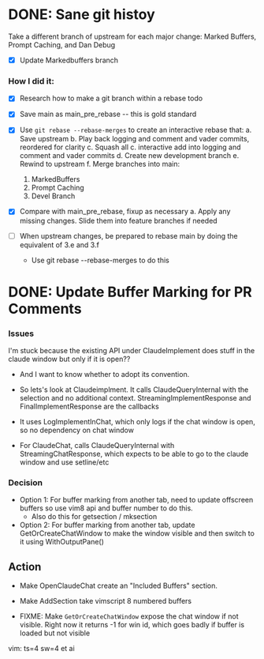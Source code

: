 

# DONE: Sane git histoy

Take a different branch of upstream for each major change: Marked Buffers, Prompt Caching, and Dan Debug

 - [X] Update Markedbuffers branch

### How I did it:

 - [X] Research how to make a git branch within a rebase todo
 - [X] Save main as main_pre_rebase -- this is gold standard
 - [X] Use `git rebase --rebase-merges` to create an interactive rebase that:
   a. Save upstream
   b. Play back logging and comment and vader commits, reordered for clarity
   c. Squash all
   c. interactive add into logging and comment and vader commits
   d. Create new development branch
   e. Rewind to upstream
   f. Merge branches into main:
     1. MarkedBuffers
     2. Prompt Caching
     3. Devel Branch
 - [X] Compare with main_pre_rebase, fixup as necessary
   a. Apply any missing changes. Slide them into feature branches if needed

 - [ ] When upstream changes, be prepared to rebase main by doing the equivalent of 3.e and 3.f
    - Use git rebase --rebase-merges to do this


# DONE: Update Buffer Marking for PR Comments

### Issues

 I'm stuck because the existing API under ClaudeImplement does stuff in the claude window but only if it is open??

   - And I want to know whether to adopt its convention.
   - So lets's look at Claudeimplment. It calls ClaudeQueryInternal with the selection and no additional context. StreamingImplementResponse and FinalImplementResponse are the callbacks 
   - It uses LogImplementInChat, which only logs if the chat window is open, so no dependency on chat window

   - For ClaudeChat, calls ClaudeQueryInternal with  StreamingChatResponse, which expects to be able to go to the claude window and use setline/etc

### Decision
   - Option 1: For buffer marking from another tab, need to update offscreen buffers so use vim8 api and buffer number to do this. 
     - Also do this for getsection / mksection
   - Option 2: For buffer marking from another tab, update GetOrCreateChatWindow to make the window visible and then switch to it using WithOutputPane()

## Action
  - Make OpenClaudeChat create an "Included Buffers" section.
  - Make AddSection take vimscript 8 numbered buffers

  - FIXME: Make  `GetOrCreateChatWindow` expose the chat window if not visible. Right now it returns -1 for win id, which goes badly if buffer is loaded but not visible

  

vim: ts=4 sw=4 et ai
